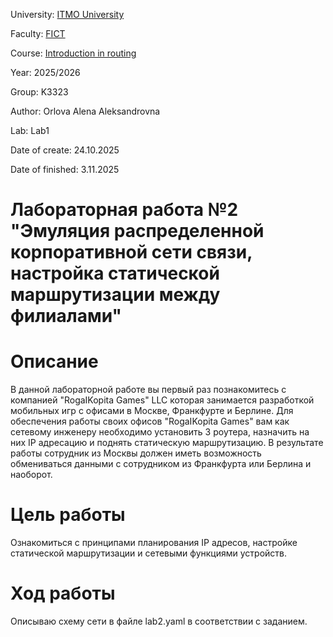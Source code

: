 University: [ITMO University](https://itmo.ru/ru/)

Faculty: [FICT](https://fict.itmo.ru)

Course: [Introduction in routing](https://github.com/itmo-ict-faculty/introduction-in-routing)

Year: 2025/2026

Group: K3323

Author: Orlova Alena Aleksandrovna

Lab: Lab1

Date of create: 24.10.2025

Date of finished: 3.11.2025

# Лабораторная работа №2 "Эмуляция распределенной корпоративной сети связи, настройка статической маршрутизации между филиалами"

# Описание
В данной лабораторной работе вы первый раз познакомитесь с компанией "RogaIKopita Games" LLC которая занимается разработкой мобильных игр с офисами в Москве, Франкфурте и Берлине. Для обеспечения работы своих офисов "RogaIKopita Games" вам как сетевому инженеру необходимо установить 3 роутера, назначить на них IP адресацию и поднять статическую маршрутизацию. В результате работы сотрудник из Москвы должен иметь возможность обмениваться данными с сотрудником из Франкфурта или Берлина и наоборот.

# Цель работы
Ознакомиться с принципами планирования IP адресов, настройке статической маршрутизации и сетевыми функциями устройств.

# Ход работы
Описываю схему сети в файле lab2.yaml в соответствии с заданием. 
